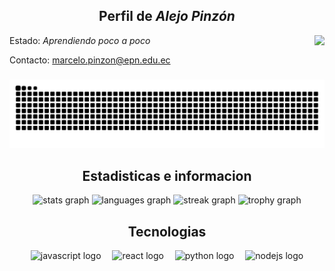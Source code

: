 <!---
Alejo-P/Alejo-P is a ✨ special ✨ repository because its `README.md` (this file) appears on your GitHub profile.
You can click the Preview link to take a look at your changes.
--->

<h2 align="center">Perfil de <i>Alejo Pinzón</i></h2>
<img align="right" src="https://visitor-badge.laobi.icu/badge?page_id=Alejo-P.Alejo-P&left_color=black&right_color=darkorange&left_text=Vistas%20del%20perfil"  />
<p>Estado:
  <span><i>Aprendiendo poco a poco</i></span>
</p>
<p>Contacto:
  <a href="mailto:marcelo.pinzon@epn.edu.ec">marcelo.pinzon@epn.edu.ec</a>
</p>

###

<img src="https://raw.githubusercontent.com/Alejo-P/Alejo-P/output/snake.svg" alt="Snake animation" />

###

<h2 align="center">Estadisticas e informacion</h2>
<div align="center">
  <img src="https://github-readme-stats.vercel.app/api?username=Alejo-P&hide_title=false&hide_rank=false&show_icons=true&include_all_commits=true&count_private=true&disable_animations=false&theme=dark&locale=es&hide_border=false&order=1&custom_title=Estadisticas" height="150" alt="stats graph"  />
  <img src="https://github-readme-stats.vercel.app/api/top-langs?username=Alejo-P&locale=es&hide_title=false&layout=compact&card_width=320&langs_count=5&theme=dark&hide_border=false&order=2" height="150" alt="languages graph"  />
  <img src="https://streak-stats.demolab.com?user=Alejo-P&locale=es&mode=weekly&theme=dark&hide_border=false&border_radius=5&date_format=j%20M%5B%20Y%5D&order=3" height="150" alt="streak graph"  />
  <img src="https://github-profile-trophy.vercel.app?username=Alejo-P&theme=onedark&column=-1&row=1&margin-w=8&margin-h=8&no-bg=false&no-frame=false&order=4" height="150" alt="trophy graph"  />
</div>

###
<h2 align="center">Tecnologias</h2>
<div align="center">
  <img src="https://skillicons.dev/icons?i=js" height="40" alt="javascript logo"  />
  <img width="10" />
  <img src="https://skillicons.dev/icons?i=react" height="40" alt="react logo"  />
  <img width="10" />
  <img src="https://skillicons.dev/icons?i=py" height="40" alt="python logo"  />
  <img width="10" />
  <img src="https://skillicons.dev/icons?i=nodejs" height="40" alt="nodejs logo"  />
</div>

###
